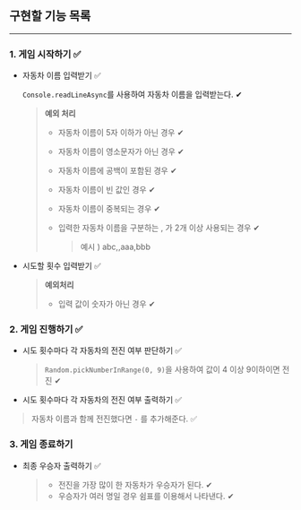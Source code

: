## 구현할 기능 목록

<hr/>

### 1. 게임 시작하기 ✅

- 자동차 이름 입력받기 ✅

  `Console.readLineAsync`를 사용하여 자동차 이름을 입력받는다. ✔︎

  > **예외 처리**
  >
  > - 자동차 이름이 5자 이하가 아닌 경우 ✔︎
  >
  > - 자동차 이름이 영소문자가 아닌 경우 ✔︎
  >
  > - 자동차 이름에 공백이 포함된 경우 ✔︎
  >
  > - 자동차 이름이 빈 값인 경우 ✔︎
  >
  > - 자동차 이름이 중복되는 경우 ✔︎
  >
  > - 입력한 자동차 이름을 구분하는 , 가 2개 이상 사용되는 경우 ✔︎
  >
  >   > 예시 ) abc,,aaa,bbb

- 시도할 횟수 입력받기 ✅

  > **예외처리**
  >
  > - 입력 값이 숫자가 아닌 경우 ✔︎

### 2. 게임 진행하기 ✅

- 시도 횟수마다 각 자동차의 전진 여부 판단하기 ✅

  > `Random.pickNumberInRange(0, 9)`을 사용하여 값이 4 이상 9이하이면 전진 ✔︎

- 시도 횟수마다 각 자동차의 전진 여부 출력하기 ✅

> 자동차 이름과 함께 전진했다면 `-` 를 추가해준다. ✅

### 3. 게임 종료하기

- 최종 우승자 출력하기 ✅

  > - 전진을 가장 많이 한 자동차가 우승자가 된다. ✔︎
  > - 우승자가 여러 명일 경우 쉼표를 이용해서 나타낸다. ✔︎

